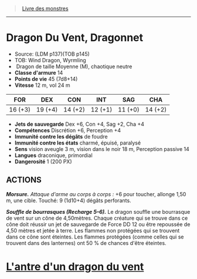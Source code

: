 ﻿> [Livre des monstres](tome_of_beasts_old.md)

---

# Dragon Du Vent, Dragonnet

- Source: (LDM p137)(TOB p145)
- TOB: Wind Dragon, Wyrmling
-  Dragon de taille Moyenne (M), chaotique neutre
- **Classe d'armure** 14
- **Points de vie** 45 (7d8+14)
- **Vitesse** 12 m, vol 24 m

|FOR|DEX|CON|INT|SAG|CHA|
|---|---|---|---|---|---|
|16 (+3)|19 (+4)|14 (+2)|12 (+1)|11 (+0)|14 (+2)|

- **Jets de sauvegarde** Dex +6, Con +4, Sag +2, Cha +4
- **Compétences** Discrétion +6, Perception +4
- **Immunité contre les dégâts** de foudre
- **Immunité contre les états** charmé, épuisé, paralysé
- **Sens** vision aveugle 3 m, vision dans le noir 18 m, Perception passive 14
- **Langues** draconique, primordial
- **Dangerosité** 1 (200 PX)

## ACTIONS

**_Morsure._** _Attaque d'arme au corps à corps :_ +6 pour toucher, allonge 1,50 m, une cible. Touché: 9 (1d10+4) dégâts perforants.

**_Souffle de bourrasques (Recharge 5–6)._** Le dragon souffle une bourrasque de vent sur un cône de 4,50mètres. Chaque créature qui se trouve dans ce cône doit réussir un jet de sauvegarde de Force DD 12 ou être repoussée de 4,50 mètres et jetée à terre. Les flammes non protégées qui se trouvent dans ce cône sont éteintes. Les flammes protégées (comme celles qui se trouvent dans des lanternes) ont 50 % de chances d'être éteintes.

# [L'antre d'un dragon du vent](tome_of_beasts_lantre_dun_dragon_du_vent.md)

